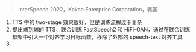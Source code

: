 > InterSpeech 2022，Kakao Enterprise Corporation，韩国

1. TTS 中的 two-stage 效果很好，但是训练流程过于复杂
2. 提出端到端的 TTS，联合训练  FastSpeech2 和 HiFi-GAN，通过在联合训练框架中引入一个对齐学习目标函数，移除了外部的 speech-text 对齐工具
3. 